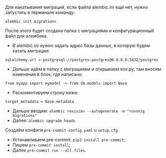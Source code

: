 Для накатывания миграций, если файла alembic.ini ещё нет, нужно запустить в терминале команду:
```
alembic init migrations
```

После этого будет создана папка с миграциями и конфигурационный файл для алембика.

- B alembic.ini нужно задать адрес базы данных, в которую будем катать миграции:
```
sqlalchemy.url = postgresql://postgres:postgres@0.0.0.0:5432/postgres
```

- Дальше идём в папку с миграциями и открываем env.ру, там вносим изменения в блок, где написано:
```
from myapp import mymodel -> from db.models import Base
```

- Раскоментируем строку ниже:
```
target_metadata = Base.metadata
```

- Дальше вводим: ```alembic revision --autogenerate -m "runnnig migrations"```
- Далее: ```alembic upgrade heads```





Cоздаём конфиги `pre-commit-config.yaml` u `setup.cfg`
- Устанавливаем pre-commit: `pip3 install pre-commit`;
- Пишем `pre-commit install`;
- Далее `pre-commit run --all-files`.
